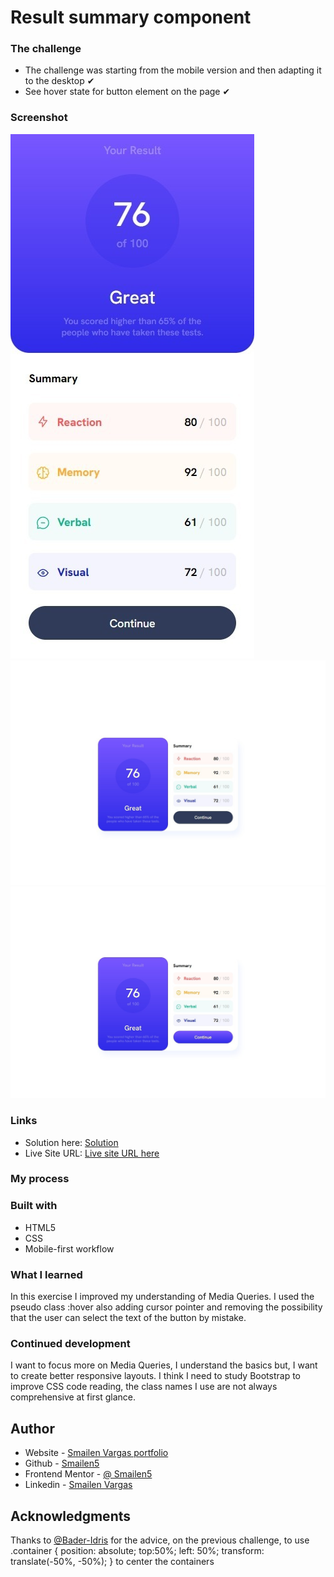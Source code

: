 # Result summary component

### The challenge

- The challenge was starting from the mobile version and then adapting it to the desktop ✔
- See hover state for button element on the page ✔

### Screenshot

![capture smartphone version](./screenshot/result-summary-mobile-version.jpeg)
![capture desktop version](./screenshot/result-summary-web-version.jpeg)
![capture desktop version button active](./screenshot/result-summary-web-version-active-button.jpeg)

### Links

- Solution here: [Solution](https://github.com/Smailen5/Frontend-Mentor-Challenge/tree/main/packages/results-summary-component-main-main)
- Live Site URL: [Live site URL here](https://smailen5.github.io/Frontend-Mentor-Challenge/results-summary-component-main-main/)

### My process

### Built with

- HTML5
- CSS
- Mobile-first workflow

### What I learned

In this exercise I improved my understanding of Media Queries. I used the pseudo class :hover also adding cursor pointer and removing the possibility that the user can select the text of the button by mistake.

### Continued development

I want to focus more on Media Queries, I understand the basics but, I want to create better responsive layouts. I think I need to study Bootstrap to improve CSS code reading, the class names I use are not always comprehensive at first glance.

## Author

- Website - [Smailen Vargas portfolio](https://smailenvargas.com/)
- Github - [Smailen5](https://github.com/Smailen5)
- Frontend Mentor - [@ Smailen5](https://www.frontendmentor.io/profile/Smailen5)
- Linkedin - [Smailen Vargas](https://www.linkedin.com/in/smailen-vargas/)

## Acknowledgments

Thanks to [@Bader-Idris](https://www.frontendmentor.io/profile/Bader-Idris) for the advice, on the previous challenge, to use
   .container {
  position: absolute;
  top:50%;
  left: 50%;
  transform: translate(-50%, -50%);
}
to center the containers
